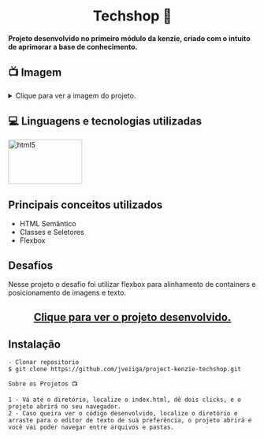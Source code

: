 <h1 align="center">Techshop 🏪</h1>
<h4>Projeto desenvolvido no primeiro módulo da kenzie, criado com o intuito de aprimorar a base de conhecimento.</h4>

## 📺 Imagem

<details>
  
<summary>Clique para ver a imagem do projeto.</summary>
  
![Printscreen](https://github.com/community/community/assets/57195630/5a0ef44c-d62e-41f5-8d8f-1efff20c63f4)

</details> 

## 💻 Linguagens e tecnologias utilizadas
<p align="left"> 
<img src="https://blog.vandersonguidi.com.br/wp-content/uploads/2014/01/html5_css3.png" alt="html5" width="150" height="90" max-width="100%">

## Principais conceitos utilizados  

  - HTML Semântico
  - Classes e Seletores
  - Flexbox 
  
## Desafios
  Nesse projeto o desafio foi utilizar flexbox para alinhamento de containers e posicionamento de imagens e texto.
  
<h2 align="center"><a target=blank href="https://jveiiga.github.io/project-kenzie-techshop/">Clique para ver o projeto desenvolvido.</a></h2>

## Instalação

    - Clonar repositorio
    $ git clone https://github.com/jveiiga/project-kenzie-techshop.git

    Sobre os Projetos 📺
    
    1 - Vá até o diretório, localize o index.html, dê dois clicks, e o projeto abrirá no seu navegador.
    2 - Caso queira ver o código desenvolvido, localize o diretório e arraste para o editor de texto de sua preferência, o projeto abrirá e você vai poder navegar entre arquivos e pastas.  
